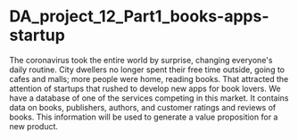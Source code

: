 # DA_project_12_Part1_books-apps-startup
The coronavirus took the entire world by surprise, changing everyone's daily routine. City dwellers no longer spent their free time outside, going to cafes and malls; more people were home, reading books. That attracted the attention of startups that rushed to develop new apps for book lovers. We have a database of one of the services competing in this market. It contains data on books, publishers, authors, and customer ratings and reviews of books. This information will be used to generate a value proposition for a new product.
